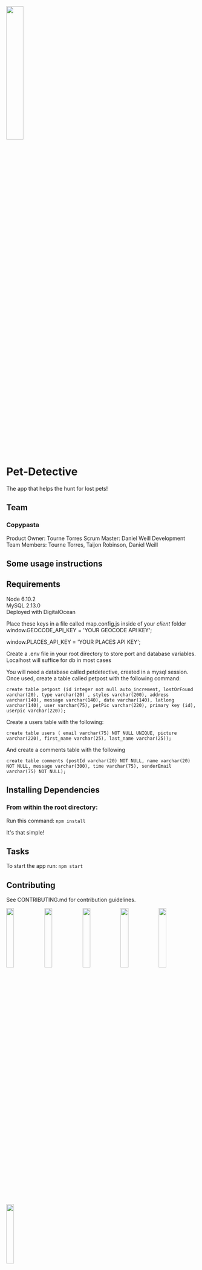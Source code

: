 <img src="https://www.shareicon.net/data/512x512/2015/10/10/653854_print_512x512.png" width="30%" />

# Pet-Detective
The app that helps the hunt for lost pets!
## Team
### Copypasta

Product Owner: Tourne Torres
Scrum Master: Daniel Weill
Development Team Members: Tourne Torres, Taijon Robinson, Daniel Weill

## Some usage instructions
## Requirements
Node 6.10.2 \
MySQL 2.13.0 \
Deployed with DigitalOcean 

Place these keys in a file called map.config.js inside of your *client* folder
window.GEOCODE_API_KEY = 'YOUR GEOCODE API KEY';

window.PLACES_API_KEY = 'YOUR PLACES API KEY';

Create a .env file in your root directory to store port and database variables. Localhost will suffice for db in most cases

You will need a database called petdetective, created in a mysql session. Once used, create a table called petpost with the following command: 

`create table petpost (id integer not null auto_increment, lostOrFound varchar(20), type varchar(20) , styles varchar(200), address varchar(140), message varchar(140), date varchar(140), latlong varchar(140), user varchar(75), petPic varchar(220), primary key (id), userpic varchar(220));`

Create a users table with the following:

`create table users ( email varchar(75) NOT NULL UNIQUE, picture varchar(220), first_name varchar(25), last_name varchar(25));`

And create a comments table with the following

`create table comments (postId varchar(20) NOT NULL, name varchar(20) NOT NULL, message varchar(300), time varchar(75), senderEmail varchar(75) NOT NULL);`

## Installing Dependencies

### From within the root directory:
Run this command:
`npm install`

It's that simple!
## Tasks
To start the app run: `npm start`

## Contributing

See CONTRIBUTING.md for contribution guidelines.

<img src="http://www.pngall.com/wp-content/uploads/2016/05/MySQL-Logo.png" width="20%"><img src="https://i1.wp.com/www.helloworldforbeginners.com/wp-content/uploads/2017/01/node-express.png?resize=365%2C201" width="20%"><img src="https://encrypted-tbn0.gstatic.com/images?q=tbn:ANd9GcT-BLdbYkpNZFei4Ok3tusGUT6hl3sy-QEHWuWPAIugq4cEoq3e" width="20%"><img src="http://topdogsocialmedia.com/wp-content/uploads/2012/01/Google-Places-Listing.png" width="20%"><img src="https://www.digitalocean.com/assets/media/logos-badges/png/DO_Logo_Vertical_Blue-6321464d.png" width="20%"><img src="https://cloudinary-res.cloudinary.com/image/upload/c_scale,fl_attachment,w_500/v1/logo/for_white_bg/cloudinary_vertical_logo_for_white_bg.png" width="20%">
